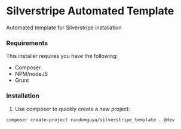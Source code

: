 # Silverstripe Automated Template #
Automated template for Silverstripe installation

### Requirements ###
This installer requires you have the following:
- Composer
- NPM/nodeJS
- Grunt

### Installation ###
1. Use composer to quickly create a new project:
```
composer create-project randomguya/silverstripe_template . @dev